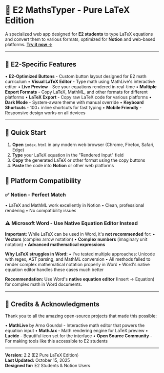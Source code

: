 # 📐 E2 MathsTyper - Pure LaTeX Edition

A specialized web app designed for **E2 students** to type LaTeX equations and convert them to various formats, optimized for **Notion** and web-based platforms. [**Try it now →**](index.html)

---

## 🎯 E2-Specific Features

• **E2-Optimized Buttons** - Custom button layout designed for E2 math curriculum
• **Visual LaTeX Editor** - Type math using MathLive's interactive editor
• **Live Preview** - See your equations rendered in real-time
• **Multiple Export Formats** - Copy LaTeX, MathML, and other formats for different platforms
• **LaTeX Export** - Copy raw LaTeX code for various platforms
• **Dark Mode** - System-aware theme with manual override
• **Keyboard Shortcuts** - 100+ inline shortcuts for fast typing
• **Mobile Friendly** - Responsive design works on all devices

---

## 🚀 Quick Start

1. **Open** `index.html` in any modern web browser (Chrome, Firefox, Safari, Edge)
2. **Type** your LaTeX equation in the "Rendered Input" field
3. **Copy** the generated LaTeX or other format using the copy buttons
4. **Paste** the code into **Notion** or other web platforms

## 📝 Platform Compatibility

### ✅ **Notion** - Perfect Match
• LaTeX and MathML work excellently in Notion
• Clean, professional rendering
• No compatibility issues

### ⚠️ **Microsoft Word** - Use Native Equation Editor Instead
**Important:** While LaTeX can be used in Word, it's **not recommended** for:
• **Vectors** (complex arrow notation)
• **Complex numbers** (imaginary unit notation)
• **Advanced mathematical expressions**

**Why LaTeX struggles in Word:**
• I've tested multiple approaches: Unicode with regex, AST parsing, and MathML conversion
• All methods failed to render complex mathematical notation properly in Word
• Word's native equation editor handles these cases much better

**Recommendation:** Use Word's **native equation editor** (Insert → Equation) for complex math in Word documents.

---

## 🙏 Credits & Acknowledgments

Thank you to all the amazing open-source projects that made this possible:

• **MathLive** by Arno Gourdol - Interactive math editor that powers the equation input
• **MathJax** - Math rendering engine for LaTeX preview
• **Lucide** - Beautiful icon set for the interface
• **Open Source Community** - For making tools like this accessible to E2 students

---

**Version:** 2.2 (E2 Pure LaTeX Edition)  
**Last Updated:** October 15, 2025  
**Designed for:** E2 Students & Notion Users
